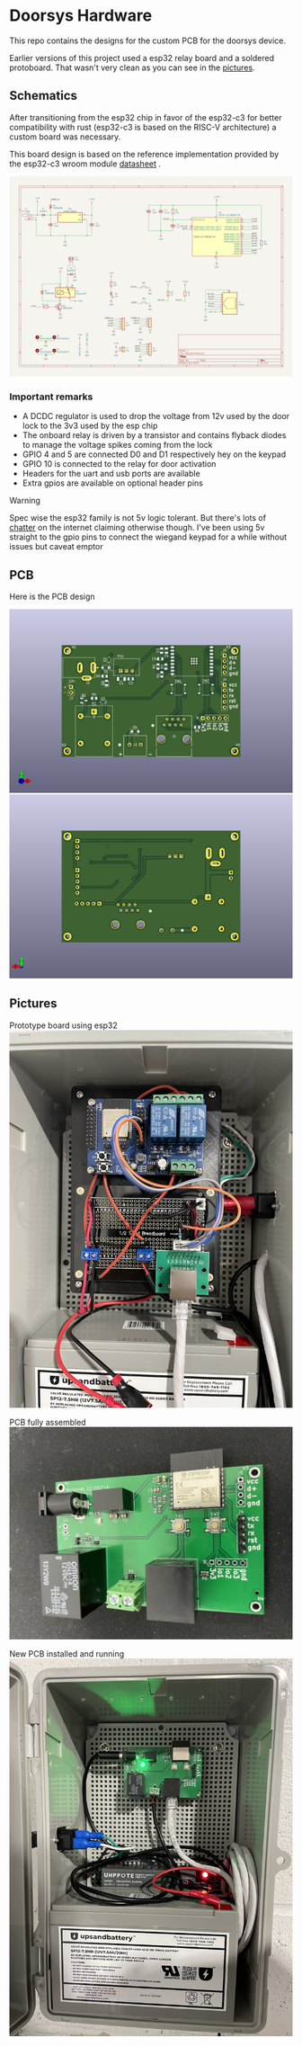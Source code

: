 <!-- vim: set tw=80: -->

# Doorsys Hardware

This repo contains the designs for the custom PCB for the doorsys device.

Earlier versions of this project used a esp32 relay board and a soldered
protoboard. That wasn't very clean as you can see in the [pictures](#pictures).

## Schematics

After transitioning from the esp32 chip in favor of the esp32-c3 for better
compatibility with rust (esp32-c3 is based on the RISC-V architecture) a custom
board was necessary.

This board design is based on the reference implementation provided by the
esp32-c3 wroom module [datasheet](https://www.espressif.com/sites/default/files/documentation/esp32-c3-wroom-02_datasheet_en.pdf)
.

![Schematics](./assets/schematic.png)

### Important remarks

- A DCDC regulator is used to drop the voltage from 12v used by the door lock to
  the 3v3 used by the esp chip
- The onboard relay is driven by a transistor and contains flyback diodes to
  manage the voltage spikes coming from the lock
- GPIO 4 and 5 are connected D0 and D1 respectively hey on the keypad
- GPIO 10 is connected to the relay for door activation
- Headers for the uart and usb ports are available
- Extra gpios are available on optional header pins

> [!WARNING]
> Spec wise the esp32 family is not 5v logic tolerant. But there's lots of [chatter](https://www.letscontrolit.com/forum/viewtopic.php?t=8845)
> on the internet claiming otherwise though. I've been using 5v straight to the gpio
> pins to connect the wiegand keypad for a while without issues but caveat emptor

## PCB

Here is the PCB design

![PCB Top](./assets/pcb-top.png)
![PCB Bottom](./assets/pcb-bottom.png)

## Pictures

Prototype board using esp32
![Prototype](./assets/prototype.jpg)

PCB fully assembled
![Doorsys](./assets/doorsys-assembled.jpg)

New PCB installed and running
![Doorsys](./assets/installed.jpg)
